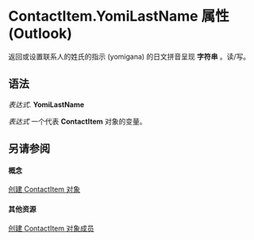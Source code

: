 
# ContactItem.YomiLastName 属性 (Outlook)

返回或设置联系人的姓氏的指示 (yomigana) 的日文拼音呈现 **字符串** 。读/写。


## 语法

 _表达式_. **YomiLastName**

 _表达式_ 一个代表 **ContactItem** 对象的变量。


## 另请参阅


#### 概念


[创建 ContactItem 对象](8e32093c-a678-f1fd-3f35-c2d8994d166f.md)
#### 其他资源


[创建 ContactItem 对象成员](a8b13369-4c87-02aa-e62a-1f3067e559fa.md)